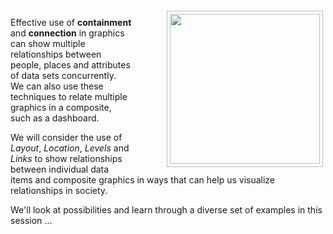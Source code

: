 <div style="float:right">
<img src="https://jsndyks.github.io/sg2047/img/week09.preparation.ST.jpg" width=240px style="border:1px #bbb solid; margin:4px; padding:4px; margin-left:4em" />
</div>

Effective use of **containment** and **connection** in graphics can show multiple relationships between people, places and attributes of data sets concurrently. We can also use these techniques to relate multiple graphics in a composite, such as a dashboard.

We will consider the use of _Layout_, _Location_, _Levels_ and _Links_ to show relationships between individual data items and composite graphics in ways that can help us visualize relationships in society.

We'll look at possibilities and learn through a diverse set of examples in this session …

<!--
**PREPARATION**<br/>
Please check the [Week 08 - Homework](https://moodle4.city.ac.uk/mod/page/view.php?id=824708) and get on with this before class. It will get you started on [Coursework Task 2 : Design a Data Graphic](https://moodle4.city.ac.uk/course/view.php?id=14949#section-17).<br/>

If you have not yet added an image with some findings to the [MS Teams Channel](https://j.mp/sg2047team21) or discussed the graphics that others have made, now would be a good time to participate!
-->
<div style="clear:both"/>